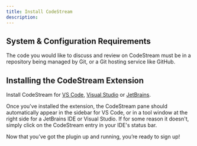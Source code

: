 ```yaml
---
title: Install CodeStream
description:
---
```

## System & Configuration Requirements

The code you would like to discuss and review on CodeStream must be in a
repository being managed by Git, or a Git hosting service like GitHub.

## Installing the CodeStream Extension

Install CodeStream for [VS
Code](https://marketplace.visualstudio.com/items?itemName=CodeStream.codestream),
[Visual
Studio](https://marketplace.visualstudio.com/items?itemName=CodeStream.codestream-vs) or
[JetBrains](https://plugins.jetbrains.com/plugin/12206-codestream).

Once you've installed the extension, the CodeStream pane should automatically
appear in the sidebar for VS Code, or in a tool window at the right side for a
JetBrains IDE or Visual Studio. If for some reason it doesn't, simply click on
the CodeStream entry in your IDE's status bar.

Now that you’ve got the plugin up and running, you’re ready to sign up!